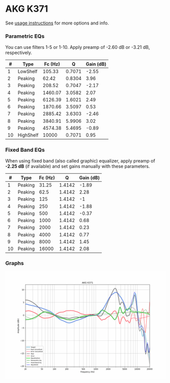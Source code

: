 # AKG K371
See [usage instructions](https://github.com/jaakkopasanen/AutoEq#usage) for more options and info.

### Parametric EQs
You can use filters 1-5 or 1-10. Apply preamp of -2.60 dB or -3.21 dB, respectively.

|   # | Type      |   Fc (Hz) |      Q |   Gain (dB) |
|-----|-----------|-----------|--------|-------------|
|   1 | LowShelf  |    105.33 | 0.7071 |       -2.55 |
|   2 | Peaking   |     62.42 | 0.8304 |        3.96 |
|   3 | Peaking   |    208.52 | 0.7047 |       -2.17 |
|   4 | Peaking   |   1460.07 | 3.0582 |        2.07 |
|   5 | Peaking   |   6126.39 | 1.6021 |        2.49 |
|   6 | Peaking   |   1870.66 | 3.5097 |        0.53 |
|   7 | Peaking   |   2885.42 | 3.6303 |       -2.46 |
|   8 | Peaking   |   3840.91 | 5.9906 |        3.02 |
|   9 | Peaking   |   4574.38 | 5.4695 |       -0.89 |
|  10 | HighShelf |  10000    | 0.7071 |        0.95 |

### Fixed Band EQs
When using fixed band (also called graphic) equalizer, apply preamp of **-2.25 dB** (if available) and set gains manually with these parameters.

|   # | Type    |   Fc (Hz) |      Q |   Gain (dB) |
|-----|---------|-----------|--------|-------------|
|   1 | Peaking |     31.25 | 1.4142 |       -1.89 |
|   2 | Peaking |     62.5  | 1.4142 |        2.28 |
|   3 | Peaking |    125    | 1.4142 |       -1    |
|   4 | Peaking |    250    | 1.4142 |       -1.88 |
|   5 | Peaking |    500    | 1.4142 |       -0.37 |
|   6 | Peaking |   1000    | 1.4142 |        0.68 |
|   7 | Peaking |   2000    | 1.4142 |        0.23 |
|   8 | Peaking |   4000    | 1.4142 |        0.77 |
|   9 | Peaking |   8000    | 1.4142 |        1.45 |
|  10 | Peaking |  16000    | 1.4142 |        2.08 |

### Graphs
![](./AKG%20K371.png)
